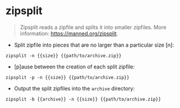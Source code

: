 # zipsplit

> Zipsplit reads a zipfile and splits it into smaller zipfiles.
> More information: <https://manned.org/zipsplit>.

- Split zipfile into pieces that are no larger than a particular size [n]:

`zipsplit -n {{size}} {{path/to/archive.zip}}`

- [p]ause between the creation of each split zipfile:

`zipsplit -p -n {{size}} {{path/to/archive.zip}}`

- Output the split zipfiles into the `archive` directory:

`zipsplit -b {{archive}} -n {{size}} {{path/to/archive.zip}}`
